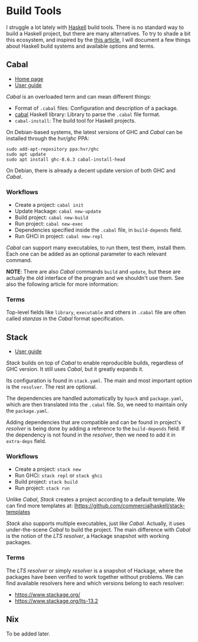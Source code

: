 Build Tools
===========

I struggle a lot lately with [Haskell][haskell] build tools.
There is no standard way to build a Haskell project, but there are many
alternatives.  To try to shade a bit this ecosystem, and inspired by the
[this article][kowainik], I will document a few things about Haskell build
systems and available options and terms.


Cabal
-----

 - [Home page](https://www.haskell.org/cabal/)
 - [User guide](https://www.haskell.org/cabal/users-guide/)

_Cabal_ is an overloaded term and can mean different things:

 - Format of `.cabal` files:
   Configuration and description of a package.
 - [cabal][cabal-lib] Haskell library:
   Library to parse the `.cabal` file format.
 - `cabal-install`:
   The build tool for Haskell projects.

On Debian-based systems, the latest versions of GHC and _Cabal_ can be installed
through the _hvr/ghc_ PPA:

    sudo add-apt-repository ppa:hvr/ghc
    sudo apt update
    sudo apt install ghc-8.6.3 cabal-install-head

On Debian, there is already a decent update version of both GHC and _Cabal_.

### Workflows ###

 - Create a project:		`cabal init`
 - Update Hackage:		`cabal new-update`
 - Build project:		`cabal new-build`
 - Run project:			`cabal new-exec`
 - Dependencies specified inside the `.cabal` file, in `build-depends` field.
 - Run GHCi in project:		`cabal new-repl`

_Cabal_ can support many executables, to run them, test them, install them.
Each one can be added as an optional parameter to each relevant command.

**NOTE**:
There are also _Cabal_ commands `build` and `update`, but these are actually the
old interface of the program and we shouldn't use them.  See also the following
article for more information:
   <TODO>

### Terms ###

Top-level fields like `library`, `executable` and others in `.cabal` file are
often called _stanzas_ in the _Cabal_ format specification.


Stack
-----

 - [User guide](https://docs.haskellstack.org/)

_Stack_ builds on top of _Cabal_ to enable reproducible builds, regardless of
GHC version.  It still uses _Cabal_, but it greatly expands it.

Its configuration is found in `stack.yaml`.  The main and most important option
is the `resolver`.  The rest are optional.

The dependencies are handled automatically by `hpack` and `package.yaml`, which
are then translated into the `.cabal` file.  So, we need to maintain only the
`package.yaml`.

Adding dependencies that are compatible and can be found in project's _resolver_
is being done by adding a reference to the `build-depends` field.
If the dependency is not found in the _resolver_, then we need to add it in
`extra-deps` field.

### Workflows ###

 - Create a project:		`stack new`
 - Run GHCi:			`stack repl` or `stack ghci`
 - Build project:		`stack build`
 - Run project:			`stack run`

Unlike _Cabal_, _Stack_ creates a project according to a default template.
We can find more templates at:
   <lhttps://github.com/commercialhaskell/stack-templates>

_Stack_ also supports multiple executables, just like _Cabal_.
Actually, it uses under-the-scene _Cabal_ to build the project.
The main difference with _Cabal_ is the notion of the _LTS resolver_, a Hackage
snapshot with working packages.

### Terms ###

The _LTS resolver_ or simply _resolver_ is a snapshot of Hackage, where the
packages have been verified to work together without problems.  We can find
available resolvers here and which versions belong to each resolver:

 - <https://www.stackage.org/>
 - <https://www.stackage.org/lts-13.2>


Nix
---

To be added later.


[haskell]:	https://www.haskell.org
[kowainik]:	https://kowainik.github.io/posts/2018-06-21-haskell-build-tools
[cabal-lib]:	http://hackage.haskell.org/package/Cabal

